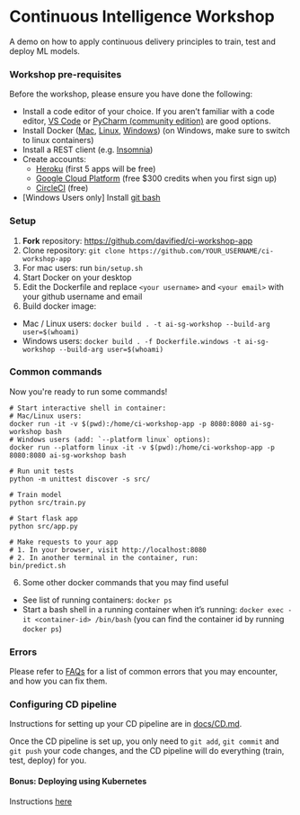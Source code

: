 # Continuous Intelligence Workshop

A demo on how to apply continuous delivery principles to train, test and deploy ML models.

### Workshop pre-requisites

Before the workshop, please ensure you have done the following:
- Install a code editor of your choice. If you aren’t familiar with a code editor, [VS Code](https://code.visualstudio.com/) or [PyCharm (community edition)](https://www.jetbrains.com/pycharm/download/) are good options.
- Install Docker ([Mac](https://docs.docker.com/docker-for-mac/install/), [Linux](https://docs.docker.com/install/linux/docker-ce/ubuntu/), [Windows](https://docs.docker.com/docker-for-windows/install/)) (on Windows, make sure to switch to linux containers)
- Install a REST client (e.g. [Insomnia](https://insomnia.rest/))
- Create accounts:
  - [Heroku](https://heroku.com) (first 5 apps will be free) 
  - [Google Cloud Platform](https://cloud.google.com) (free $300 credits when you first sign up)
  - [CircleCI](https://circleci.com) (free)
- [Windows Users only] Install [git bash](https://gitforwindows.org/)

### Setup

1. **Fork** repository: https://github.com/davified/ci-workshop-app
2. Clone repository: `git clone https://github.com/YOUR_USERNAME/ci-workshop-app`
3. For mac users: run `bin/setup.sh`
3. Start Docker on your desktop
4. Edit the Dockerfile and replace `<your username>` and `<your email>` with your github username and email
4. Build docker image: 
  - Mac / Linux users: `docker build . -t ai-sg-workshop --build-arg user=$(whoami)`
  - Windows users: `docker build . -f Dockerfile.windows -t ai-sg-workshop --build-arg user=$(whoami)`

### Common commands

Now you're ready to run some commands!

```shell
# Start interactive shell in container:
# Mac/Linux users:
docker run -it -v $(pwd):/home/ci-workshop-app -p 8080:8080 ai-sg-workshop bash
# Windows users (add: `--platform linux` options):
docker run --platform linux -it -v $(pwd):/home/ci-workshop-app -p 8080:8080 ai-sg-workshop bash

# Run unit tests
python -m unittest discover -s src/

# Train model
python src/train.py

# Start flask app
python src/app.py

# Make requests to your app
# 1. In your browser, visit http://localhost:8080
# 2. In another terminal in the container, run:
bin/predict.sh

```

6. Some other docker commands that you may find useful
- See list of running containers: `docker ps`
- Start a bash shell in a running container when it’s running: `docker exec -it <container-id> /bin/bash` (you can find the container id by running `docker ps`)

### Errors

Please refer to [FAQs](./docs/FAQs.md) for a list of common errors that you may encounter, and how you can fix them.

### Configuring CD pipeline

Instructions for setting up your CD pipeline are in [docs/CD.md](./docs/CD.md).

Once the CD pipeline is set up, you only need to `git add`, `git commit` and `git push` your code changes, and the CD pipeline will do everything (train, test, deploy) for you.



#### Bonus: Deploying using Kubernetes

Instructions [here](./docs/deploy_to_kubernetes.md)